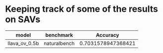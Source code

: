 # Keeping track of some of the results on SAVs



| model         | benchmark    | Accuracy           |
| ------------- | ------------ | ------------------ |
| llava_ov_0.5b | naturalbench | 0.7031578947368421 |

